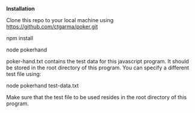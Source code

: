 <strong>Installation</strong>


Clone this repo to your local machine using https://github.com/ctgarma/poker.git

npm install

node pokerhand 

poker-hand.txt contains the test data for this javascript program. It should be stored in the root directory of this program. 
You can specify a different test file using:

node pokerhand test-data.txt

Make sure that the test file to be used resides in the root directory of this program.
